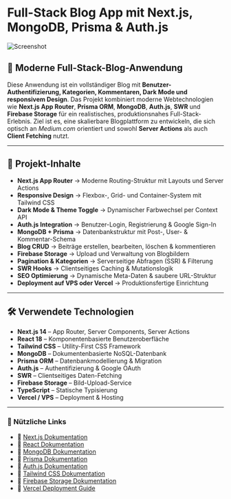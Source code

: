 # Full-Stack Blog App mit Next.js, MongoDB, Prisma & Auth.js

![Screenshot]()

## 🚀 Moderne Full-Stack-Blog-Anwendung 

Diese Anwendung ist ein vollständiger Blog mit **Benutzer-Authentifizierung, Kategorien, Kommentaren, Dark Mode und responsivem Design**.
Das Projekt kombiniert moderne Webtechnologien wie **Next.js App Router**, **Prisma ORM**, **MongoDB**, **Auth.js**, **SWR** und **Firebase Storage** für ein realistisches, produktionsnahes Full-Stack-Erlebnis.
Ziel ist es, eine skalierbare Blogplattform zu entwickeln, die sich optisch an *Medium.com* orientiert und sowohl **Server Actions** als auch **Client Fetching** nutzt.

---

## 🧩 Projekt-Inhalte

* **Next.js App Router** → Moderne Routing-Struktur mit Layouts und Server Actions
* **Responsive Design** → Flexbox-, Grid- und Container-System mit Tailwind CSS
* **Dark Mode & Theme Toggle** → Dynamischer Farbwechsel per Context API
* **Auth.js Integration** → Benutzer-Login, Registrierung & Google Sign-In
* **MongoDB + Prisma** → Datenbankstruktur mit Post-, User- & Kommentar-Schema
* **Blog CRUD** → Beiträge erstellen, bearbeiten, löschen & kommentieren
* **Firebase Storage** → Upload und Verwaltung von Blogbildern
* **Pagination & Kategorien** → Serverseitige Abfragen (SSR) & Filterung
* **SWR Hooks** → Clientseitiges Caching & Mutationslogik
* **SEO Optimierung** → Dynamische Meta-Daten & saubere URL-Struktur
* **Deployment auf VPS oder Vercel** → Produktionsfertige Einrichtung

---

## 🛠️ Verwendete Technologien

* **Next.js 14** – App Router, Server Components, Server Actions
* **React 18** – Komponentenbasierte Benutzeroberfläche
* **Tailwind CSS** – Utility-First CSS Framework
* **MongoDB** – Dokumentenbasierte NoSQL-Datenbank
* **Prisma ORM** – Datenbankmodellierung & Migration
* **Auth.js** – Authentifizierung & Google OAuth
* **SWR** – Clientseitiges Daten-Fetching
* **Firebase Storage** – Bild-Upload-Service
* **TypeScript** – Statische Typisierung
* **Vercel / VPS** – Deployment & Hosting

---

### 📎 Nützliche Links

* 🔗 [Next.js Dokumentation](https://nextjs.org/docs)
* 🔗 [React Dokumentation](https://react.dev/)
* 🔗 [MongoDB Dokumentation](https://www.mongodb.com/docs/)
* 🔗 [Prisma Dokumentation](https://www.prisma.io/docs)
* 🔗 [Auth.js Dokumentation](https://authjs.dev/)
* 🔗 [Tailwind CSS Dokumentation](https://tailwindcss.com/docs)
* 🔗 [Firebase Storage Dokumentation](https://firebase.google.com/docs/storage)
* 🔗 [Vercel Deployment Guide](https://vercel.com/docs)



